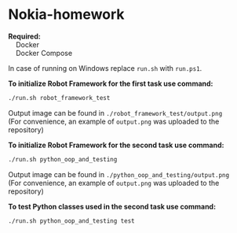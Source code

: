 # Nokia-homework

**Required:**  
&nbsp;&nbsp;&nbsp;&nbsp;Docker  
&nbsp;&nbsp;&nbsp;&nbsp;Docker Compose  

In case of running on Windows replace `run.sh` with `run.ps1`.

**To initialize Robot Framework for the first task use command:**

```bash
./run.sh robot_framework_test
```

Output image can be found in `./robot_framework_test/output.png`  
(For convenience, an example of `output.png` was uploaded to the repository)

**To initialize Robot Framework for the second task use command:**

```bash
./run.sh python_oop_and_testing
```

Output image can be found in `./python_oop_and_testing/output.png`  
(For convenience, an example of `output.png` was uploaded to the repository)

**To test Python classes used in the second task use command:**

```bash
./run.sh python_oop_and_testing test
```
